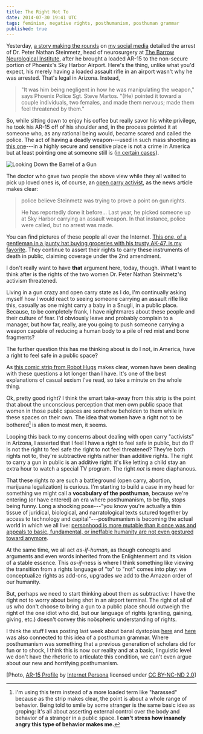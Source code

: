 ```yaml
---
title: The Right Not To
date: 2014-07-30 19:41 UTC
tags: feminism, negative rights, posthumanism, posthuman grammar
published: true
---
```


Yesterday, [a story making the rounds](http://www.azfamily.com/news/local/Tempe-man-arrested-for-bringing-laoded-gun-to-airport-268971361.html) on [my social media](http://twitter.com/oncomouse) detailed the arrest of Dr. Peter Nathan Steinmetz, head of neurosurgery at [The Barrow Neurological Institute](http://www.thebarrow.org/index.htm), after he brought a loaded AR-15 to the non-secure portion of Phoenix's Sky Harbor Airport. Here's the thing, unlike what you'd expect, his merely having a loaded assault rifle in an airport wasn't why he was arrested. That's legal in Arizona. Instead,

> "It was him being negligent in how he was manipulating the weapon," says Phoenix Police Sgt. Steve Martos. "(He) pointed it toward a couple individuals, two females, and made them nervous; made them feel threatened by them."

So, while sitting down to enjoy his coffee but really savor his white privilege, he took his AR-15 off of his shoulder and, in the process pointed it at someone who, as any rational being would, became scared and called the police. The act of having a deadly weapon---used in such mass shooting as [this one](http://en.wikipedia.org/wiki/2012_Aurora_shooting)---in a highly secure and sensitive place is not a crime in America but at least pointing one at someone still is ([in certain cases](http://en.wikipedia.org/wiki/Shooting_of_Trayvon_Martin)).

![Looking Down the Barrel of a Gun](/images/blog/ar-15.jpg)

The doctor who gave two people the above view while they all waited to pick up loved ones is, of course, an [open carry activist](http://www.motherjones.com/politics/2014/06/guns-target-open-carry-texas), as the news article makes clear:

> police believe Steinmetz was trying to prove a point on gun rights.
>
> He has reportedly done it before... Last year, he picked someone up at Sky Harbor carrying an assault weapon. In that instance, police were called, but no arrest was made.

You can find pictures of these people all over the Internet. [This one, of a gentleman in a jaunty hat buying groceries with his trusty AK-47, is my favorite](http://blogs.dallasobserver.com/unfairpark/KoryWatkinsGrocery.jpg). They continue to assert their rights to carry these instruments of death in public, claiming coverage under the 2nd amendment.

I don't really want to have **that** argument here, today, though. What I want to think after is the rights of the two women Dr. Peter Nathan Steinmetz's activism threatened.

Living in a gun crazy and open carry state as I do, I'm continually asking myself how I would react to seeing someone carrying an assault rifle like this, casually as one might carry a baby in a Snugli, in a public place. Because, to be completely frank, I have nightmares about these people and their culture of fear. I'd obviously leave and probably complain to a manager, but how far, really, are you going to push someone carrying a weapon capable of reducing a human body to a pile of red mist and bone fragments?

The further question this has me thinking about is do I not, in America, have a right to feel safe in a public space?

As [this comic strip from Robot Hugs](http://www.robot-hugs.com/harassment/) makes clear, women have been dealing with these questions a lot longer than I have. It's one of the best explanations of casual sexism I've read, so take a minute on the whole thing.

Ok, pretty good right? I think the smart take-away from this strip is the point that about the unconscious perception that men own public space that women in those public spaces are somehow beholden to them while in these spaces on their own. The idea that women have a right not to be bothered[^1] is alien to most men, it seems.

Looping this back to my concerns about dealing with open carry "activists" in Arizona, I asserted that I feel I have a right to feel safe in public, but do I? Is not the right to feel safe the right to not feel threatened? They're both rights not to, they're subtractive rights rather than additive rights. The right to carry a gun in public is an additive right: it's like letting a child stay an extra hour to watch a special TV program. The right *not* is more diaphanous.

That these rights *to* are such a battleground (open carry, abortion, marijuana legalization) is curious. I'm starting to build a case in my head for something we might call a **vocabulary of the posthuman**, because we're entering (or have entered) an era where posthumanism, to be flip, stops being funny. Long a shocking pose---"you know you're actually a thin tissue of juridical, biological, and narratological texts sutured together by access to technology and capital"---posthumanism is becoming the actual world in which we all live: [personhood is more mutable than it once was and appeals to basic, fundamental, or ineffable humanity are not even gestured toward anymore](http://www.washingtonpost.com/blogs/worldviews/files/2014/07/2014-07-16T145202Z_01_GAZ40_RTRIDSP_3_PALESTINIANS-ISRAEL.jpg).

At the same time, we all act *as-if-human*, as though concepts and arguments and even words inherited from the Enlightenment and its vision of a stable essence. This *as-if*-ness is where I think something like viewing the transition from a rights language of "to" to "not" comes into play: we conceptualize rights as add-ons, upgrades we add to the Amazon order of our humanity. 

But, perhaps we need to start thinking about them as subtractive: I have the right not to worry about being shot in an airport terminal. The right of all of us who don't choose to bring a gun to a public place should outweigh the right of the one idiot who did, but our language of rights (granting, gaining, giving, etc.) doesn't convey this noöspheric understanding of rights.

I think the stuff I was posting last week about banal dystopias [here](/blog/2014/07/22/the-banality-of-dystopia/) and [here](/blog/2014/07/24/insect-revolution-more-banal-dystopias/) was also connected to this idea of a posthuman grammar. Where posthumanism was something that a previous generation of scholars did for fun or to shock, I think this is now our reality and at a basic, linguistic level we don't have the rhetoric to articulate this condition, we can't even argue about our new and horrifying posthumanism.

[^1]: I'm using this term instead of a more loaded term like "harassed" because as the strip makes clear, the point is about a whole range of behavior. Being told to smile by some stranger is the same basic idea as groping: it's all about asserting external control over the body and behavior of a stranger in a public space. **I can't stress how insanely angry this type of behavior makes me.**


[Photo, [AR-15 Profile](https://www.flickr.com/photos/wmode/537516004) by [Internet Persona](https://www.flickr.com/photos/wmode/) licensed under [CC BY-NC-ND 2.0](https://creativecommons.org/licenses/by-nc-nd/2.0/)]